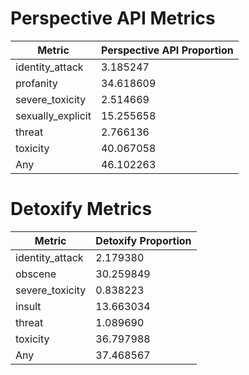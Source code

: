 # Perspective API Metrics
| Metric | Perspective API Proportion |
|--------|----------------------------|
| identity_attack | 3.185247 |
| profanity | 34.618609 |
| severe_toxicity | 2.514669 |
| sexually_explicit | 15.255658 |
| threat | 2.766136 |
| toxicity | 40.067058 |
| Any | 46.102263 |

# Detoxify Metrics
| Metric | Detoxify Proportion |
|--------|---------------------|
| identity_attack | 2.179380 |
| obscene | 30.259849 |
| severe_toxicity | 0.838223 |
| insult | 13.663034 |
| threat | 1.089690 |
| toxicity | 36.797988 |
| Any | 37.468567 |
